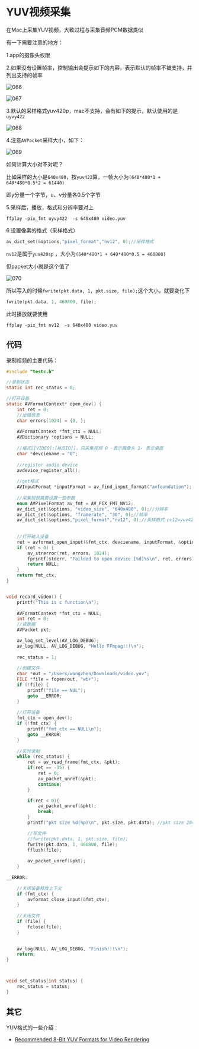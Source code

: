 # YUV视频采集

在Mac上采集YUV视频，大致过程与采集音频PCM数据类似

有一下需要注意的地方：

1.app的摄像头权限

2.如果没有设置帧率，控制输出会提示如下的内容，表示默认的帧率不被支持，并列出支持的帧率

![066](https://github.com/winfredzen/VideoAudio/blob/main/Basic/image/066.png)

![067](https://github.com/winfredzen/VideoAudio/blob/main/Basic/image/067.png)

3.默认的采样格式yuv420p，mac不支持，会有如下的提示，默认使用的是`uyvy422`

![068](https://github.com/winfredzen/VideoAudio/blob/main/Basic/image/068.png)

4.注意`AVPacket`采样大小，如下：

![069](https://github.com/winfredzen/VideoAudio/blob/main/Basic/image/069.png)

如何计算大小对不对呢？

比如采样的大小是`640x480`，按`yuv422`算，一帧大小为`(640*480*1 + 640*480*0.5*2 = 61440) `

即y分量一个字节，u、v分量各0.5个字节

5.采样后，播放，格式和分辨率要对上

```shell
ffplay -pix_fmt uyvy422  -s 640x480 video.yuv
```

6.设置像素的格式（采样格式）

```c
av_dict_set(&options,"pixel_format","nv12", 0);//采样格式
```

`nv12`是属于`yuv420sp` ，大小为`(640*480*1 + 640*480*0.5 = 460800) `

但packet大小就是这个值了

![070](https://github.com/winfredzen/VideoAudio/blob/main/Basic/image/070.png)

所以写入的时候`fwrite(pkt.data, 1, pkt.size, file);`这个大小，就要变化下

```c
fwrite(pkt.data, 1, 460800, file);
```

此时播放就要使用

```shell
ffplay -pix_fmt nv12  -s 640x480 video.yuv
```



## 代码

录制视频的主要代码：

```c
#include "testc.h"

//录制状态
static int rec_status = 0;

//打开设备
static AVFormatContext* open_dev() {
    int ret = 0;
    //出错信息
    char errors[1024] = {0, };
    
    AVFormatContext *fmt_ctx = NULL;
    AVDictionary *options = NULL;
    
    //格式[[VIDEO]:[AUDIO]]，只采集视频 0 -表示摄像头 1- 表示桌面
    char *devciename = "0";
    
    //register audio device
    avdevice_register_all();
    
    //get格式
    AVInputFormat *inputFormat = av_find_input_format("avfoundation");
    
    //采集视频需要设置一些参数
    enum AVPixelFormat av_fmt = AV_PIX_FMT_NV12;
    av_dict_set(&options, "video_size", "640x480", 0);//分辨率
    av_dict_set(&options, "framerate", "30", 0);//帧率
    av_dict_set(&options,"pixel_format","nv12", 0);//采样格式 nv12=yuv420sp
    
    
    //打开输入设备
    ret = avformat_open_input(&fmt_ctx, devciename, inputFormat, &options);
    if (ret < 0) {
        av_strerror(ret, errors, 1024);
        fprintf(stderr, "Failded to open device [%d]%s\n", ret, errors);
        return NULL;
    }
    return fmt_ctx;
}


void record_video() {
    printf("This is c function\n");
    
    AVFormatContext *fmt_ctx = NULL;
    int ret = 0;
    //读数据
    AVPacket pkt;

    av_log_set_level(AV_LOG_DEBUG);
    av_log(NULL, AV_LOG_DEBUG, "Hello FFmpeg!!!\n");
    
    rec_status = 1;
    
    //创建文件
    char *out = "/Users/wangzhen/Downloads/video.yuv";
    FILE *file = fopen(out, "wb+");
    if (!file) {
        printf("file == NUL");
        goto __ERROR;
    }
    
    //打开设备
    fmt_ctx = open_dev();
    if (!fmt_ctx) {
        printf("fmt_ctx == NULL\n");
        goto __ERROR;
    }
    
    //实时录制
    while (rec_status) {
        ret = av_read_frame(fmt_ctx, &pkt);
        if(ret == -35) {
            ret = 0;
            av_packet_unref(&pkt);
            continue;
        }

        if(ret < 0){
            av_packet_unref(&pkt);
            break;
        }
        printf("pkt size %d(%p)\n", pkt.size, pkt.data); //pkt size 2048(0x1048d3a00) 0

        //写文件
        //fwrite(pkt.data, 1, pkt.size, file);
        fwrite(pkt.data, 1, 460800, file);
        fflush(file);
        
        av_packet_unref(&pkt);
    }
    
__ERROR:

    //关闭设备释放上下文
    if (fmt_ctx) {
        avformat_close_input(&fmt_ctx);
    }
    
    //关闭文件
    if (file) {
        fclose(file);
    }
    

    av_log(NULL, AV_LOG_DEBUG, "Finish!!!\n");
    return;
}



void set_status(int status) {
    rec_status = status;
}

```



## 其它

YUV格式的一些介绍：

+ [Recommended 8-Bit YUV Formats for Video Rendering](https://docs.microsoft.com/en-us/windows/win32/medfound/recommended-8-bit-yuv-formats-for-video-rendering#uyvy)























